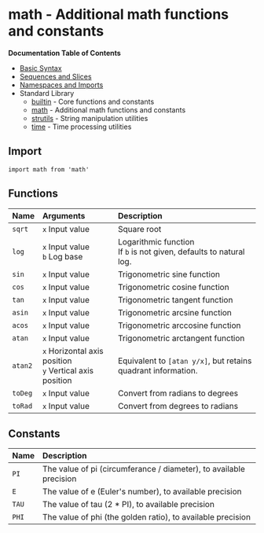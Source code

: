 # math - Additional math functions and constants

**Documentation Table of Contents**
- [Basic Syntax](../basic-syntax.md)
- [Sequences and Slices](../sequences.md)
- [Namespaces and Imports](../namespaces.md)
- Standard Library
  - [builtin](./builtin.md) - Core functions and constants
  - [math](./math.md) - Additional math functions and constants
  - [strutils](./strutils.md) - String manipulation utilities
  - [time](./time.md) - Time processing utilities

## Import
```racket
import math from 'math'
```


## Functions

| Name | Arguments | Description |
| :--- | :-------- | :---------- |
| `sqrt` | `x` Input value | Square root |
| `log`  | `x` Input value<br>`b` Log base | Logarithmic function<br>If `b` is not given, defaults to natural log. |
| `sin` | `x` Input value | Trigonometric sine function |
| `cos` | `x` Input value | Trigonometric cosine function |
| `tan` | `x` Input value | Trigonometric tangent function |
| `asin` | `x` Input value | Trigonometric arcsine function |
| `acos` | `x` Input value | Trigonometric arccosine function |
| `atan` | `x` Input value | Trigonometric arctangent function |
| `atan2` | `x` Horizontal axis position<br>`y` Vertical axis position | Equivalent to `[atan y/x]`, but retains quadrant information. |
| `toDeg` | `x` Input value | Convert from radians to degrees |
| `toRad` | `x` Input value | Convert from degrees to radians |


## Constants

| Name | Description |
| :--- | :---------- |
| `PI` | The value of pi (circumferance / diameter), to available precision |
| `E` | The value of e (Euler's number), to available precision |
| `TAU` | The value of tau (2 * PI), to available precision |
| `PHI` | The value of phi (the golden ratio), to available precision |
